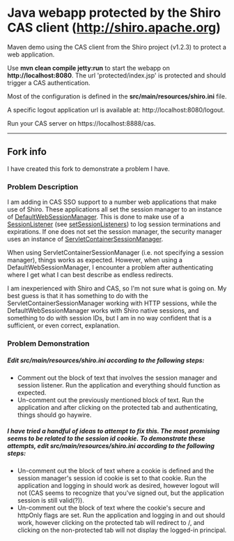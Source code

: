 Java webapp protected by the Shiro CAS client (http://shiro.apache.org)
==

Maven demo using the CAS client from the Shiro project (v1.2.3) to protect a web application.

Use **mvn clean compile jetty:run** to start the webapp on **http://localhost:8080**. The url 'protected/index.jsp' is protected and should trigger a CAS authentication.

Most of the configuration is defined in the **src/main/resources/shiro.ini** file.

A specific logout application url is available at: http://localhost:8080/logout.

Run your CAS server on https://localhost:8888/cas.

***

Fork info
---

I have created this fork to demonstrate a problem I have.

### Problem Description
I am adding in CAS SSO support to a number web applications that make use of Shiro. These applications all set the session manager to an instance of [DefaultWebSessionManager](https://shiro.apache.org/static/1.2.3/apidocs/org/apache/shiro/web/session/mgt/DefaultWebSessionManager.html). This is done to make use of a [SessionListener](https://shiro.apache.org/static/1.2.3/apidocs/org/apache/shiro/session/SessionListener.html) (see [setSessionListeners](https://shiro.apache.org/static/1.2.3/apidocs/org/apache/shiro/session/mgt/AbstractNativeSessionManager.html#setSessionListeners%28java.util.Collection%29)) to log session terminations and expirations. If one does not set the session manager, the security manager uses an instance of [ServletContainerSessionManager](http://shiro.apache.org/static/1.2.3/apidocs/org/apache/shiro/web/session/mgt/ServletContainerSessionManager.html).

When using ServletContainerSessionManager (i.e. not specifying a session manager), things works as expected. However, when using a DefaultWebSessionManager, I encounter a problem after authenticating where I get what I can best describe as endless redirects.

I am inexperienced with Shiro and CAS, so I'm not sure what is going on. My best guess is that it has something to do with the ServletContainerSessionManager working with HTTP sessions, while the DefaultWebSessionManager works with Shiro native sessions, and something to do with session IDs, but I am in no way confident that is a sufficient, or even correct, explanation.

### Problem Demonstration
##### Edit **src/main/resources/shiro.ini** according to the following steps:
* Comment out the block of text that involves the session manager and session listener. Run the application and everything should function as expected.
* Un-comment out the previously mentioned block of text. Run the application and after clicking on the protected tab and authenticating, things should go haywire.

##### I have tried a handful of ideas to attempt to fix this. The most promising seems to be related to the session id cookie. To demonstrate these attempts, edit **src/main/resources/shiro.ini** according to the following steps:
* Un-comment out the block of text where a cookie is defined and the session manager's session id cookie is set to that cookie. Run the application and logging in should work as desired, however logout will not (CAS seems to recognize that you've signed out, but the application session is still valid(?)).
* Un-comment out the block of text where the cookie's secure and httpOnly flags are set. Run the application and logging in and out should work, however clicking on the protected tab will redirect to /, and clicking on the non-protected tab will not display the logged-in principal.
